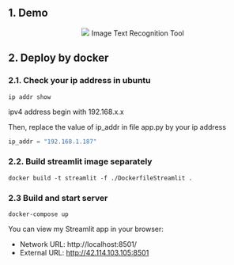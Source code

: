 ## 1. Demo
<p align="center">
    <img src="https://images.viblo.asia/3b3e0702-7e9c-45f5-9e6d-871d0b3364f0.png" >
Image Text Recognition Tool
</p>

## 2. Deploy by docker
### 2.1. Check your ip address in ubuntu 
```
ip addr show
```
ipv4 address begin with 192.168.x.x

Then, replace the value of ip_addr in file app.py by your ip address
```python
ip_addr = "192.168.1.187"
```
### 2.2. Build streamlit image separately

```
docker build -t streamlit -f ./DockerfileStreamlit .
```

### 2.3 Build and start server 
```
docker-compose up
```
You can view my Streamlit app in your browser:

- Network URL: http://localhost:8501/
- External URL: http://42.114.103.105:8501